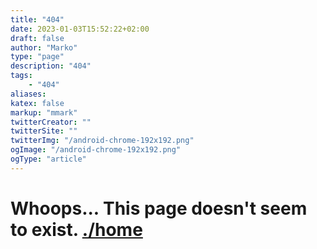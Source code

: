 ```yaml
---
title: "404"
date: 2023-01-03T15:52:22+02:00
draft: false
author: "Marko"
type: "page"
description: "404"
tags:
    - "404"
aliases:
katex: false
markup: "mmark"
twitterCreator: ""
twitterSite: ""
twitterImg: "/android-chrome-192x192.png"
ogImage: "/android-chrome-192x192.png"
ogType: "article"
---
```


# Whoops... This page doesn't seem to exist. [./home](/)